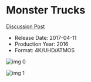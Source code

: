 # Monster Trucks

[Discussion Post](https://www.avsforum.com/threads/bass-eq-for-filtered-movies.2995212/post-57508200)

* Release Date: 2017-04-11
* Production Year: 2016
* Format: 4K/UHD/ATMOS

![img 0](https://i.imgur.com/YyfSqMM.jpg)

![img 1](https://i.imgur.com/8Gqysbh.jpg)

